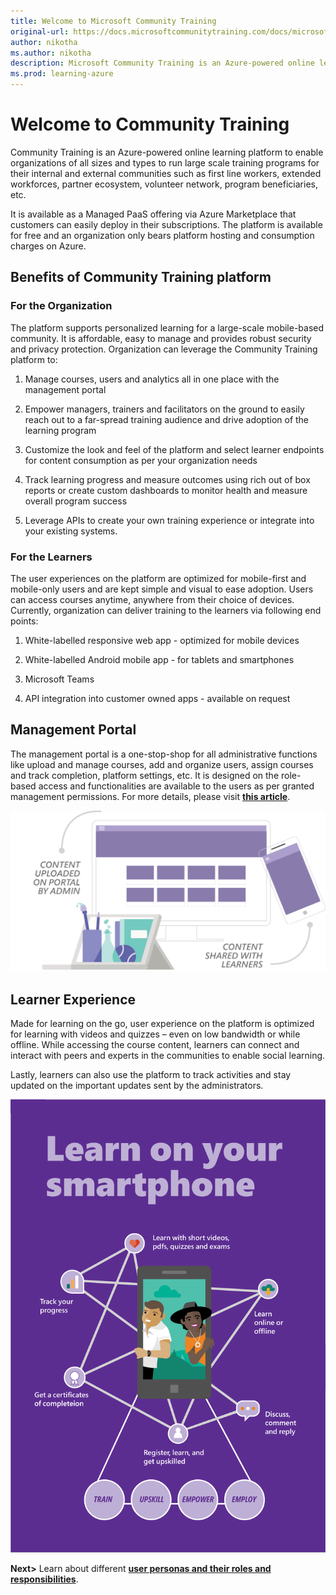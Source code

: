 ```yaml
---
title: Welcome to Microsoft Community Training
original-url: https://docs.microsoftcommunitytraining.com/docs/microsoft-community-training-overview
author: nikotha
ms.author: nikotha
description: Microsoft Community Training is an Azure-powered online learning platform to enable organizations of all sizes and types to run large scale training programs for their internal and external communities.
ms.prod: learning-azure
---
```


# Welcome to Community Training

Community Training is an Azure-powered online learning platform to enable organizations of all sizes and types to run large scale training programs for their internal and external communities such as first line workers, extended workforces, partner ecosystem, volunteer network, program beneficiaries, etc.

It is available as a Managed PaaS offering via Azure Marketplace that customers can easily deploy in their subscriptions. The platform is available for free and an organization only bears platform hosting and consumption charges on Azure.

## Benefits of Community Training platform

### For the Organization

The platform supports personalized learning for a large-scale mobile-based community. It is affordable, easy to manage and provides robust security and privacy protection. Organization can leverage the Community Training platform to:

1. Manage courses, users and analytics all in one place with the management portal

2. Empower managers, trainers and facilitators on the ground to easily reach out to a far-spread training audience and drive adoption of the learning program

3. Customize the look and feel of the platform and select learner endpoints for content consumption as per your organization needs

4. Track learning progress and measure outcomes using rich out of box reports or create custom dashboards to monitor health and measure overall program success

5. Leverage APIs to create your own training experience or integrate into your existing systems.

### For the Learners

The user experiences on the platform are optimized for mobile-first and mobile-only users and are kept simple and visual to ease adoption. Users can access courses anytime, anywhere from their choice of devices. Currently, organization can deliver training to the learners via following end points:

1. White-labelled responsive web app - optimized for mobile devices

2. White-labelled Android mobile app - for tablets and smartphones

3. Microsoft Teams

4. API integration into customer owned apps - available on request

## Management Portal

The management portal is a one-stop-shop for all administrative functions like upload and manage courses, add and organize users, assign courses and track completion, platform settings, etc. It is designed on the role-based access and functionalities are available to the users as per granted management permissions. For more details, please visit [**this article**](../get-started/user-role-and-management-portal-overview.md).

![admin content upload](../media/admin-content-upload.png)

## Learner Experience

Made for learning on the go, user experience on the platform is optimized for learning with videos and quizzes – even on low bandwidth or while offline. While accessing the course content, learners can connect and interact with peers and experts in the communities to enable social learning.  

Lastly, learners can also use the platform to track activities and stay updated on the important updates sent by the administrators.

![overview article - learners](../media/overview%20article%20-%20learners.png)

**Next>** Learn about different [**user personas and their roles and responsibilities**](../get-started/user-role-and-management-portal-overview.md).
